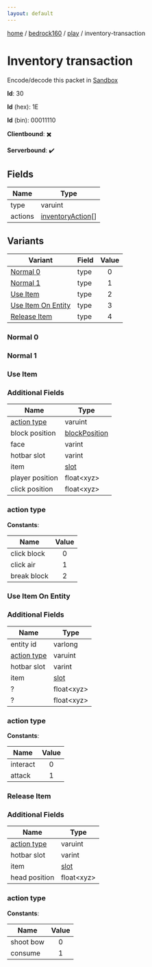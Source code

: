 ```yaml
---
layout: default
---
```


[home](/)  /  [bedrock160](/protocol/bedrock160)  /  [play](/protocol/bedrock160/play)  /  inventory-transaction

# Inventory transaction

Encode/decode this packet in [Sandbox](../../../sandbox/bedrock160#Play.InventoryTransaction)

**Id**: 30

**Id** (hex): 1E

**Id** (bin): 00011110

**Clientbound**: ✖️

**Serverbound**: ✔️

## Fields

Name | Type
---|---
type | varuint
actions | [inventoryAction](/protocol/bedrock160/types/inventory-action)[]

## Variants

Variant | Field | Value
---|---|:---:
[Normal 0](#normal_0) | type | 0
[Normal 1](#normal_1) | type | 1
[Use Item](#use_item) | type | 2
[Use Item On Entity](#use_item_on_entity) | type | 3
[Release Item](#release_item) | type | 4

### Normal 0

### Normal 1

### Use Item

### Additional Fields

Name | Type
---|---
[action type](#use-item_action-type) | varuint
block position | [blockPosition](/protocol/bedrock160/types/block-position)
face | varint
hotbar slot | varint
item | [slot](/protocol/bedrock160/types/slot)
player position | float&lt;xyz&gt;
click position | float&lt;xyz&gt;

### action type

**Constants**:

Name | Value
---|:---:
click block | 0
click air | 1
break block | 2

### Use Item On Entity

### Additional Fields

Name | Type
---|---
entity id | varlong
[action type](#use-item-on-entity_action-type) | varuint
hotbar slot | varint
item | [slot](/protocol/bedrock160/types/slot)
? | float&lt;xyz&gt;
? | float&lt;xyz&gt;

### action type

**Constants**:

Name | Value
---|:---:
interact | 0
attack | 1

### Release Item

### Additional Fields

Name | Type
---|---
[action type](#release-item_action-type) | varuint
hotbar slot | varint
item | [slot](/protocol/bedrock160/types/slot)
head position | float&lt;xyz&gt;

### action type

**Constants**:

Name | Value
---|:---:
shoot bow | 0
consume | 1
